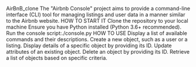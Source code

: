 AirBnB_clone
The "Airbnb Console" project aims to provide a command-line interface (CLI) tool for managing listings and user data in a manner similar to the Airbnb website.
HOW TO START IT
 Clone the repository to your local machine
Ensure you have Python installed (Python 3.6+ recommended).
Run the console script:./console.py
HOW TO USE
Display a list of available commands and their descriptions.
 Create a new object, such as a user or a listing.
Display details of a specific object by providing its ID.
Update attributes of an existing object.
 Delete an object by providing its ID.
Retrieve a list of objects based on specific criteria.

